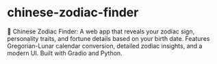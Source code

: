 # chinese-zodiac-finder
🐲 Chinese Zodiac Finder: A web app that reveals your zodiac sign, personality traits, and fortune details based on your birth date. Features Gregorian-Lunar calendar conversion, detailed zodiac insights, and a modern UI. Built with Gradio and Python.
